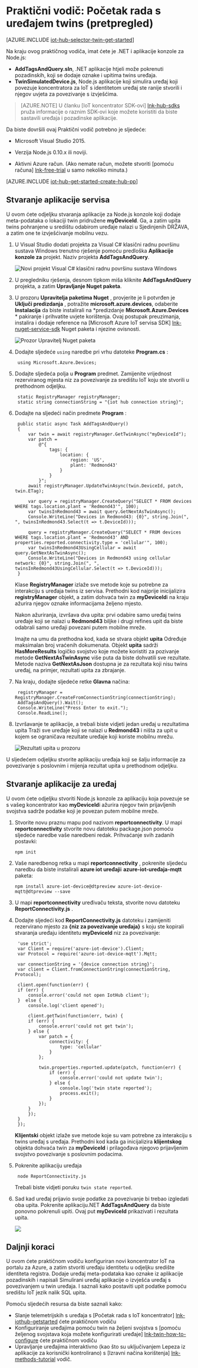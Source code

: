 <properties
    pageTitle="Početak rada s twins | Microsoft Azure"
    description="U ovom ćete praktičnom vodiču saznati kako koristiti twins"
    services="iot-hub"
    documentationCenter="node"
    authors="fsautomata"
    manager="timlt"
    editor=""/>

<tags
     ms.service="iot-hub"
     ms.devlang="node"
     ms.topic="article"
     ms.tgt_pltfrm="na"
     ms.workload="na"
     ms.date="09/13/2016"
     ms.author="elioda"/>

# <a name="tutorial-get-started-with-device-twins-preview"></a>Praktični vodič: Početak rada s uređajem twins (pretpregled)

[AZURE.INCLUDE [iot-hub-selector-twin-get-started](../../includes/iot-hub-selector-twin-get-started.md)]

Na kraju ovog praktičnog vodiča, imat ćete je .NET i aplikacije konzole za Node.js:

* **AddTagsAndQuery.sln**, .NET aplikacije htjeli može pokrenuti pozadinskih, koji se dodaje oznake i upitima twins uređaja.
* **TwinSimulatedDevice.js**, Node.js aplikacije koji simulira uređaj koji povezuje koncentratora za IoT s identitetom uređaj ste ranije stvorili i njegov uvjeta za povezivanje s izvješćima.

> [AZURE.NOTE] U članku [IoT koncentrator SDK-ovi] [ lnk-hub-sdks] pruža informacije o raznim SDK-ovi koje možete koristiti da biste sastavili uređaja i pozadinske aplikacije.

Da biste dovršili ovaj Praktični vodič potrebno je sljedeće:

+ Microsoft Visual Studio 2015.

+ Verzija Node.js 0.10.x ili noviji.

+ Aktivni Azure račun. (Ako nemate račun, možete stvoriti [pomoću računa] [ lnk-free-trial] u samo nekoliko minuta.)

[AZURE.INCLUDE [iot-hub-get-started-create-hub-pp](../../includes/iot-hub-get-started-create-hub-pp.md)]

## <a name="create-the-service-app"></a>Stvaranje aplikacije servisa

U ovom ćete odjeljku stvaranja aplikacije za Node.js konzole koji dodaje meta-podataka o lokaciji twin pridružene **myDeviceId**. Ga, a zatim upita twins pohranjene u središtu odabirom uređaje nalazi u Sjedinjenih DRŽAVA, a zatim one te izvješćivanje mobilnu vezu.

1. U Visual Studio dodati projekta za Visual C# klasični radnu površinu sustava Windows trenutno rješenje pomoću predloška **Aplikacije konzole za** projekt. Naziv projekta **AddTagsAndQuery**.

    ![Novi projekt Visual C# klasični radnu površinu sustava Windows][img-createapp]

2. U pregledniku rješenja, desnom tipkom miša kliknite **AddTagsAndQuery** projekta, a zatim **Upravljanje Nuget paketa**.

3. U prozoru **Upravitelja paketima Nuget** , provjerite je li potvrđen je **Uključi predizdanja** , potražite **microsoft.azure.devices**, odaberite **Instalacija** da biste instalirali na *predizdanje **Microsoft.Azure.Devices** * pakiranje i prihvatite uvjete korištenja. Ovaj postupak preuzimanja, instalira i dodaje reference na [Microsoft Azure IoT servisa SDK] [ lnk-nuget-service-sdk] Nuget paketa i njezine ovisnosti.

    ![Prozor Upravitelj Nuget paketa][img-servicenuget]

4. Dodajte sljedeće `using` naredbe pri vrhu datoteke **Program.cs** :

        using Microsoft.Azure.Devices;

5. Dodajte sljedeća polja u **Program** predmet. Zamijenite vrijednost rezerviranog mjesta niz za povezivanje za središtu IoT koju ste stvorili u prethodnom odjeljku.

        static RegistryManager registryManager;
        static string connectionString = "{iot hub connection string}";

6. Dodajte na sljedeći način predmete **Program** :

        public static async Task AddTagsAndQuery()
        {
            var twin = await registryManager.GetTwinAsync("myDeviceId");
            var patch =
                @"{
                    tags: {
                        location: {
                            region: 'US',
                            plant: 'Redmond43'
                        }
                    }
                }";
            await registryManager.UpdateTwinAsync(twin.DeviceId, patch, twin.ETag);

            var query = registryManager.CreateQuery("SELECT * FROM devices WHERE tags.location.plant = 'Redmond43'", 100);
            var twinsInRedmond43 = await query.GetNextAsTwinAsync();
            Console.WriteLine("Devices in Redmond43: {0}", string.Join(", ", twinsInRedmond43.Select(t => t.DeviceId)));

            query = registryManager.CreateQuery("SELECT * FROM devices WHERE tags.location.plant = 'Redmond43' AND properties.reported.connectivity.type = 'cellular'", 100);
            var twinsInRedmond43UsingCellular = await query.GetNextAsTwinAsync();
            Console.WriteLine("Devices in Redmond43 using cellular network: {0}", string.Join(", ", twinsInRedmond43UsingCellular.Select(t => t.DeviceId)));
        }

    Klase **RegistryManager** izlaže sve metode koje su potrebne za interakciju s uređaja twins iz servisa. Prethodni kod najprije inicijalizira **registryManager** objekt, a zatim dohvaća twin za **myDeviceId**i na kraju ažurira njegov oznake informacijama željeno mjesto.

    Nakon ažuriranja, izvršava dva upita: prvi odabire samo uređaj twins uređaje koji se nalazi u **Redmond43** biljke i drugi refines upit da biste odabrali samo uređaji povezani putem mobilne mreže.

    Imajte na umu da prethodna kod, kada se stvara objekt **upita** Određuje maksimalan broj vraćenih dokumenata. Objekt **upita** sadrži **HasMoreResults** logičko svojstvo koje možete koristiti za pozivanje metode **GetNextAsTwinAsync** više puta da biste dohvatili sve rezultate. Metode naziva **GetNextAsJson** dostupna je za rezultata koji nisu twins uređaj, na primjer, rezultati upita za zbrajanje.

7. Na kraju, dodajte sljedeće retke **Glavna** načina:

        registryManager = RegistryManager.CreateFromConnectionString(connectionString);
        AddTagsAndQuery().Wait();
        Console.WriteLine("Press Enter to exit.");
        Console.ReadLine();

8. Izvršavanje te aplikacije, a trebali biste vidjeti jedan uređaj u rezultatima upita Traži sve uređaje koji se nalazi u **Redmond43** i ništa za upit u kojem se ograničava rezultate uređaje koji koriste mobilnu mrežu.

    ![Rezultati upita u prozoru][img-addtagapp]

U sljedećem odjeljku stvorite aplikaciju uređaja koji se šalju informacije za povezivanje s poslovnim i mijenja rezultat upita u prethodnom odjeljku.

## <a name="create-the-device-app"></a>Stvaranje aplikacije za uređaj

U ovom ćete odjeljku stvoriti Node.js konzole za aplikaciju koja povezuje se s vašeg koncentrator kao **myDeviceId**i ažurira njegov twin prijavljenih svojstva sadrže podatke koji je povezan putem mobilne mreže.

1. Stvorite novu praznu mapu pod nazivom **reportconnectivity**. U mapi **reportconnectivity** stvorite novu datoteku package.json pomoću sljedeće naredbe vaše naredbeni redak. Prihvaćanje svih zadanih postavki:

    ```
    npm init
    ```

2. Vaše naredbenog retka u mapi **reportconnectivity** , pokrenite sljedeću naredbu da biste instalirali **azure iot uređaji**i **azure-iot-uređaja-mqtt** paketa:

    ```
    npm install azure-iot-device@dtpreview azure-iot-device-mqtt@dtpreview --save
    ```

3. U mapi **reportconnectivity** uređivaču teksta, stvorite novu datoteku **ReportConnectivity.js** .

4. Dodajte sljedeći kod **ReportConnectivity.js** datoteku i zamijeniti rezervirano mjesto za **{niz za povezivanje uređaja}** s koju ste kopirali stvaranja uređaju identitetu **myDeviceId** niz za povezivanje:

        'use strict';
        var Client = require('azure-iot-device').Client;
        var Protocol = require('azure-iot-device-mqtt').Mqtt;

        var connectionString = '{device connection string}';
        var client = Client.fromConnectionString(connectionString, Protocol);

        client.open(function(err) {
        if (err) {
            console.error('could not open IotHub client');
        }  else {
            console.log('client opened');

            client.getTwin(function(err, twin) {
            if (err) {
                console.error('could not get twin');
            } else {
                var patch = {
                    connectivity: {
                        type: 'cellular'
                    }
                };

                twin.properties.reported.update(patch, function(err) {
                    if (err) {
                        console.error('could not update twin');
                    } else {
                        console.log('twin state reported');
                        process.exit();
                    }
                });
            }
            });
        }
        });

    **Klijentski** objekt izlaže sve metode koje su vam potrebne za interakciju s twins uređaj s uređaja. Prethodni kod kada ga inicijalizira **klijentskog** objekta dohvaća twin za **myDeviceId** i prilagođava njegovo prijavljenim svojstvo povezivanje s poslovnim podacima.

5. Pokrenite aplikaciju uređaja

        node ReportConnectivity.js

    Trebali biste vidjeti poruku `twin state reported`.

6. Sad kad uređaj prijavio svoje podatke za povezivanje bi trebao izgledati oba upita. Pokrenite aplikaciju.NET **AddTagsAndQuery** da biste ponovno pokrenuli upiti. Ovaj put **myDeviceId** prikazivati i rezultata upita.

    ![][img-addtagapp2]

## <a name="next-steps"></a>Daljnji koraci
U ovom ćete praktičnom vodiču konfiguriran novi koncentrator IoT na portalu za Azure, a zatim stvoriti uređaju identitetu u odjeljku središte identiteta registra. Dodaje uređaj meta-podataka kao oznake iz aplikacije pozadinskih i napisali Simulirani uređaj aplikacije o izvješća uređaj s povezivanjem u twin uređaja. I saznali kako postaviti upit podatke pomoću središtu IoT jezik nalik SQL upita.

Pomoću sljedećih resursa da biste saznali kako:

- Slanje telemetrijskih s uređaja s [Početak rada s IoT koncentrator] [ lnk-iothub-getstarted] ćete praktičnom vodiču
- Konfiguriranje uređajima pomoću twin na željeni svojstva s [pomoću željenog svojstava koja možete konfigurirati uređaje] [ lnk-twin-how-to-configure] ćete praktičnom vodiču
- Upravljanje uređajima interaktivno (kao što su uključivanjem Lepeza iz aplikacije za korisnički kontrolirano) s [Izravni načina korištenja] [ lnk-methods-tutorial] vodič.

<!-- images -->
[img-servicenuget]: media/iot-hub-csharp-node-twin-getstarted/servicesdknuget.png
[img-createapp]: media/iot-hub-csharp-node-twin-getstarted/createnetapp.png
[img-addtagapp]: media/iot-hub-csharp-node-twin-getstarted/addtagapp.png
[img-addtagapp2]: media/iot-hub-csharp-node-twin-getstarted/addtagapp2.png

<!-- links -->
[lnk-hub-sdks]: iot-hub-devguide-sdks.md
[lnk-free-trial]: http://azure.microsoft.com/pricing/free-trial/
[lnk-nuget-service-sdk]: https://www.nuget.org/packages/Microsoft.Azure.Devices/1.1.0-preview-004

[lnk-d2c]: iot-hub-devguide-messaging.md#device-to-cloud-messages
[lnk-methods]: iot-hub-devguide-direct-methods.md
[lnk-twins]: iot-hub-devguide-device-twins.md
[lnk-query]: iot-hub-devguide-query-language.md
[lnk-identity]: iot-hub-devguide-identity-registry.md

[lnk-iothub-getstarted]: iot-hub-node-node-getstarted.md
[lnk-methods-tutorial]: iot-hub-c2d-methods.md
[lnk-twin-how-to-configure]: iot-hub-csharp-node-twin-how-to-configure.md

[lnk-dev-setup]: https://github.com/Azure/azure-iot-sdks/blob/master/doc/get_started/node-devbox-setup.md

